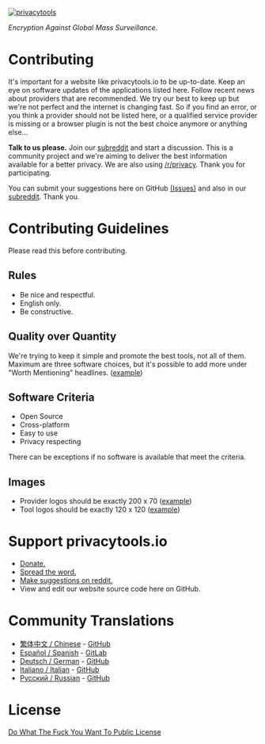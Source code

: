 [![privacytools](https://privacytoolsio.github.io/privacytools.io/img/layout/logo.png)](https://www.privacytools.io/)

_Encryption Against Global Mass Surveillance._

# Contributing

It's important for a website like privacytools.io to be up-to-date. Keep an eye on software updates of the applications listed here. Follow recent news about providers that are recommended. We try our best to keep up but we're not perfect and the internet is changing fast. So if you find an error, or you think a provider should not be listed here, or a qualified service provider is missing or a browser plugin is not the best choice anymore or anything else...

**Talk to us please.** Join our [subreddit](https://www.reddit.com/r/privacytoolsIO/) and start a discussion. This is a community project and we're aiming to deliver the best information available for a better privacy. We are also using [/r/privacy](https://www.reddit.com/r/privacy). Thank you for participating.

You can submit your suggestions here on GitHub [(Issues)](https://github.com/privacytoolsIO/privacytools.io/issues) and also in our [subreddit](https://www.reddit.com/r/privacytoolsIO/). Thank you.


# Contributing Guidelines
Please read this before contributing.

## Rules

- Be nice and respectful.
- English only.
- Be constructive.

## Quality over Quantity

We're trying to keep it simple and promote the best tools, not all of them. Maximum are three software choices, but it's possible to add more under "Worth Mentioning" headlines. ([example](https://privacytoolsio.github.io/privacytools.io/#im))

## Software Criteria

- Open Source
- Cross-platform
- Easy to use
- Privacy respecting

There can be exceptions if no software is available that meet the criteria.

## Images

- Provider logos should be exactly 200 x 70 ([example](https://privacytoolsio.github.io/privacytools.io/img/provider/AirVPN.gif))
- Tool logos should be exactly 120 x 120 ([example](https://privacytoolsio.github.io/privacytools.io/img/tools/ChatSecure.png))

# Support privacytools.io

- [Donate.](https://privacytoolsio.github.io/privacytools.io/donate.html)
- [Spread the word.](https://privacytoolsio.github.io/privacytools.io/#participate)
- [Make suggestions on reddit.](https://www.reddit.com/r/privacytoolsIO/)
- View and edit our website source code here on GitHub.

# Community Translations
- [繁体中文 / Chinese](https://privacytools.twngo.xyz/) - [GitHub](https://github.com/twngo/privacytools-zh)
- [Español / Spanish](https://victorhck.gitlab.io/privacytools-es/) - [GitLab](https://gitlab.com/victorhck/privacytools-es)
- [Deutsch / German](https://privacytools.it-sec.rocks/) - [GitHub](https://github.com/Anon215/privacytools.it-sec.rocks)
- [Italiano / Italian](https://privacytools-it.github.io/) - [GitHub](https://github.com/privacytools-it/privacytools-it.github.io)
- [Русский / Russian](https://privacytools.ru) - [GitHub](https://github.com/c0rdis/privacytools.ru)

# License
[Do What The Fuck You Want To Public License](https://github.com/privacytoolsIO/privacytools.io/blob/master/LICENSE.txt)
